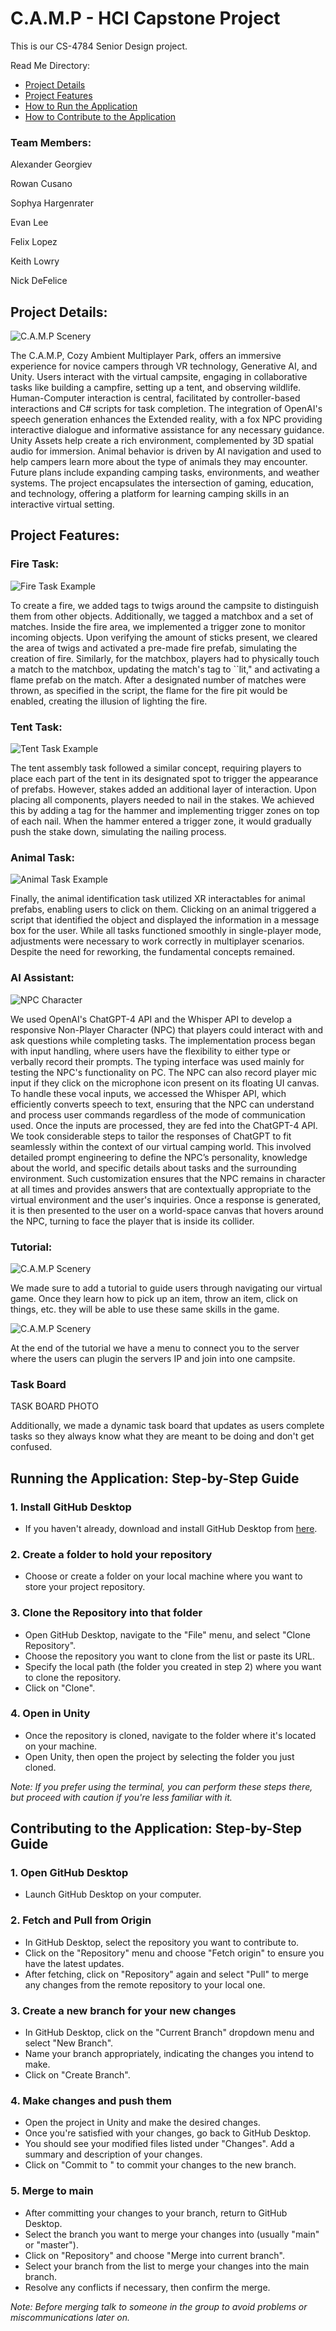 # C.A.M.P - HCI Capstone Project

This is our CS-4784 Senior Design project. 

Read Me Directory:
- [Project Details](#project-details)
- [Project Features](#project-features)
- [How to Run the Application](#running-the-application-step-by-step-guide)
- [How to Contribute to the Application](#contributing-to-the-application-step-by-step-guide)


### Team Members:

Alexander Georgiev

Rowan Cusano

Sophya Hargenrater

Evan Lee

Felix Lopez

Keith Lowry

Nick DeFelice

## Project Details:

![C.A.M.P Scenery](./ReadMe-Folder/Intro.png)

The C.A.M.P, Cozy Ambient Multiplayer Park, offers an immersive experience for novice campers through VR technology, Generative AI, and Unity. Users interact with the virtual campsite, engaging in collaborative tasks like building a campfire, setting up a tent, and observing wildlife. Human-Computer interaction is central, facilitated by controller-based interactions and C\# scripts for task completion. The integration of OpenAI's speech generation enhances the Extended reality, with a fox NPC providing interactive dialogue and informative assistance for any necessary guidance. Unity Assets help create a rich environment, complemented by 3D spatial audio for immersion. Animal behavior is driven by AI navigation and used to help campers learn more about the type of animals they may encounter. Future plans include expanding camping tasks, environments, and weather systems. The project encapsulates the intersection of gaming, education, and technology, offering a platform for learning camping skills in an interactive virtual setting.

## Project Features:

### Fire Task:

![Fire Task Example](./ReadMe-Folder/FireTask.png)

To create a fire, we added tags to twigs around the campsite to distinguish them from other objects. Additionally, we tagged a matchbox and a set of matches. Inside the fire area, we implemented a trigger zone to monitor incoming objects. Upon verifying the amount of sticks present, we cleared the area of twigs and activated a pre-made fire prefab, simulating the creation of fire. Similarly, for the matchbox, players had to physically touch a match to the matchbox, updating the match's tag to ``lit," and activating a flame prefab on the match. After a designated number of matches were thrown, as specified in the script, the flame for the fire pit would be enabled, creating the illusion of lighting the fire.

### Tent Task:

![Tent Task Example](./ReadMe-Folder/TentTask.png)

The tent assembly task followed a similar concept, requiring players to place each part of the tent in its designated spot to trigger the appearance of prefabs. However, stakes added an additional layer of interaction. Upon placing all components, players needed to nail in the stakes. We achieved this by adding a tag for the hammer and implementing trigger zones on top of each nail. When the hammer entered a trigger zone, it would gradually push the stake down, simulating the nailing process.

### Animal Task:

![Animal Task Example](./ReadMe-Folder/AnimalTask.png)

Finally, the animal identification task utilized XR interactables for animal prefabs, enabling users to click on them. Clicking on an animal triggered a script that identified the object and displayed the information in a message box for the user. While all tasks functioned smoothly in single-player mode, adjustments were necessary to work correctly in multiplayer scenarios. Despite the need for reworking, the fundamental concepts remained.

### AI Assistant:

![NPC Character](./ReadMe-Folder/NPC.png)

We used OpenAI's ChatGPT-4 API and the Whisper API to develop a responsive Non-Player Character (NPC) that players could interact with and ask questions while completing tasks. The implementation process began with input handling, where users have the flexibility to either type or verbally record their prompts. The typing interface was used mainly for testing the NPC's functionality on PC. The NPC can also record player mic input if they click on the microphone icon present on its floating UI canvas. To handle these vocal inputs, we accessed the Whisper API, which efficiently converts speech to text, ensuring that the NPC can understand and process user commands regardless of the mode of communication used. Once the inputs are processed, they are fed into the ChatGPT-4 API. We took considerable steps to tailor the responses of ChatGPT to fit seamlessly within the context of our virtual camping world. This involved detailed prompt engineering to define the NPC’s personality, knowledge about the world, and specific details about tasks and the surrounding environment. Such customization ensures that the NPC remains in character at all times and provides answers that are contextually appropriate to the virtual environment and the user's inquiries. Once a response is generated, it is then presented to the user on a world-space canvas that hovers around the NPC, turning to face the player that is inside its collider.

### Tutorial:

![C.A.M.P Scenery](./ReadMe-Folder/Tutorial.png)

We made sure to add a tutorial to guide users through navigating our virtual game. Once they learn how to pick up an item, throw an item, click on things, etc. they will be able to use these same skills in the game.

![C.A.M.P Scenery](./ReadMe-Folder/join.jpg)

At the end of the tutorial we have a menu to connect you to the server where the users can plugin the servers IP and join into one campsite.

### Task Board

TASK BOARD PHOTO

Additionally, we made a dynamic task board that updates as users complete tasks so they always know what they are meant to be doing and don't get confused. 

## Running the Application: Step-by-Step Guide

### 1. Install GitHub Desktop
   - If you haven't already, download and install GitHub Desktop from [here](https://desktop.github.com/).

### 2. Create a folder to hold your repository 
   - Choose or create a folder on your local machine where you want to store your project repository.

### 3. Clone the Repository into that folder
   - Open GitHub Desktop, navigate to the "File" menu, and select "Clone Repository".
   - Choose the repository you want to clone from the list or paste its URL.
   - Specify the local path (the folder you created in step 2) where you want to clone the repository.
   - Click on "Clone".

### 4. Open in Unity
   - Once the repository is cloned, navigate to the folder where it's located on your machine.
   - Open Unity, then open the project by selecting the folder you just cloned.

*Note: If you prefer using the terminal, you can perform these steps there, but proceed with caution if you're less familiar with it.*

## Contributing to the Application: Step-by-Step Guide

### 1. Open GitHub Desktop
   - Launch GitHub Desktop on your computer.

### 2. Fetch and Pull from Origin
   - In GitHub Desktop, select the repository you want to contribute to.
   - Click on the "Repository" menu and choose "Fetch origin" to ensure you have the latest updates.
   - After fetching, click on "Repository" again and select "Pull" to merge any changes from the remote repository to your local one.

### 3. Create a new branch for your new changes
   - In GitHub Desktop, click on the "Current Branch" dropdown menu and select "New Branch".
   - Name your branch appropriately, indicating the changes you intend to make.
   - Click on "Create Branch".

### 4. Make changes and push them
   - Open the project in Unity and make the desired changes.
   - Once you're satisfied with your changes, go back to GitHub Desktop.
   - You should see your modified files listed under "Changes". Add a summary and description of your changes.
   - Click on "Commit to <branch name>" to commit your changes to the new branch.

### 5. Merge to main
   - After committing your changes to your branch, return to GitHub Desktop.
   - Select the branch you want to merge your changes into (usually "main" or "master").
   - Click on "Repository" and choose "Merge into current branch".
   - Select your branch from the list to merge your changes into the main branch.
   - Resolve any conflicts if necessary, then confirm the merge.

   *Note: Before merging talk to someone in the group to avoid problems or miscommunications later on.*




